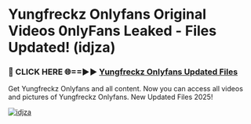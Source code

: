 # Yungfreckz Onlyfans Original Videos 0nlyFans Leaked - Files Updated! (idjza)

<h3>🔴 CLICK HERE 🌐==►► <a href="https://tinyurl.com/2jnfzry5" rel="nofollow">Yungfreckz Onlyfans Updated Files</a></h3>

Get Yungfreckz Onlyfans and all content. Now you can access all videos and pictures of Yungfreckz Onlyfans. New Updated Files 2025!

[![idjza](https://i.imgur.com/GyGTBgg.gif)](https://tinyurl.com/2jnfzry5)
